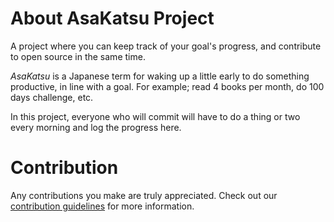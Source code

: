 # About AsaKatsu Project
A project where you can keep track of your goal's progress, and contribute to open source in the same time.

*AsaKatsu* is a Japanese term for waking up a little early to do something productive, in line with a goal.
For example; read 4 books per month, do 100 days challenge, etc.

In this project, everyone who will commit will have to do a thing or two every morning and log the progress here.

# Contribution
Any contributions you make are truly appreciated.
Check out our [contribution guidelines](https://github.com/asakatsuOrg/AsaKatsuProject/blob/develop/CONTRIBUTING.md) for more information.

